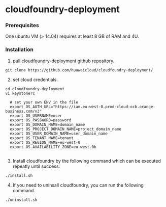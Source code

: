 # cloudfoundry-deployment

### Prerequisites

One ubuntu VM (> 14.04) requires at least 8 GB of RAM and 4U.


### Installation

1. pull cloudfoundry-deployment github repository.

```
git clone https://github.com/huaweicloud/cloudfoundry-deployment/
```

2. set cloud credentials.
```
cd cloudfoundry-deployment
vi keystonerc

  # set your own ENV in the file
  export OS_AUTH_URL="https://iam.eu-west-0.prod-cloud-ocb.orange-business.com/v3"
  export OS_USERNAME=user
  export OS_PASSWORD=password
  export OS_DOMAIN_NAME=domain_name
  export OS_PROJECT_DOMAIN_NAME=project_domain_name
  export OS_USER_DOMAIN_NAME=user_domain_name
  export OS_TENANT_NAME=tenant
  export OS_REGION_NAME=eu-west-0
  export OS_AVAILABILITY_ZONE=eu-west-0b
  
```

3. Install cloudfoundry by the following command which can be executed repeatly until success.
```
./install.sh
```

4. If you need to uninsall cloudfoundry, you can run the following command.
```
./uninstall.sh
```
